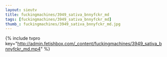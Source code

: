 ```yaml
--- 
layout: sieutv
title: fuckingmachines/3949_sativa_bnnyfckr_md
tags: [fuckingmachines/3949_sativa_bnnyfckr_md]
thumb_: fuckingmachines/3949_sativa_bnnyfckr_md.jpg
---
```

{% include tvpro key="http://admin.fetishbox.com/_content/fuckingmachines/3949_sativa_bnnyfckr_md.mp4" %} 
